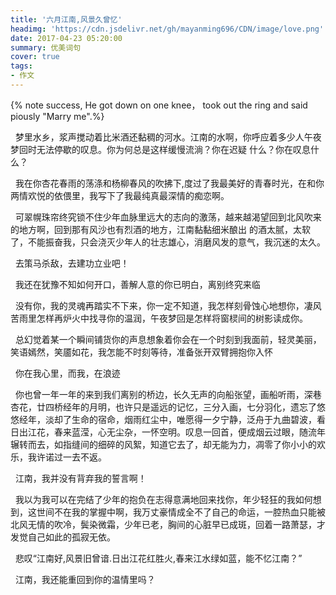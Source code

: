 ```yaml
---
title: '六月江南,风景久曾忆'
headimg: 'https://cdn.jsdelivr.net/gh/mayanming696/CDN/image/love.png'
date: 2017-04-23 05:20:00
summary: 优美词句
cover: true
tags:
- 作文
---
```


{% note success, He got down on one knee， took out the ring and said piously \"Marry me\".%}

<!-- more -->

&nbsp;&nbsp;梦里水乡，浆声搅动着比米酒还黏稠的河水。江南的水啊，你呼应着多少人午夜梦回时无法停歇的叹息。你为何总是这样缓慢流淌？你在迟疑
什么？你在叹息什么？

&nbsp;&nbsp;我在你杏花春雨的荡涤和杨柳春风的吹拂下,度过了我最美好的青春时光，在和你两情欢悦的依偎里，我写下了我最纯真最深情的痴恋啊。

&nbsp;&nbsp;可翠幌珠帘终究锁不住少年血脉里远大的志向的激荡，越来越渴望回到北风吹来的地方啊，回到那有风沙也有烈酒的地方，江南黏黏细米酿出
的酒太腻，太软了，不能振奋我，只会浇灭少年人的壮志雄心，消磨风发的意气，我沉迷的太久。

&nbsp;&nbsp;去策马杀敌，去建功立业吧！

&nbsp;&nbsp;我还在犹豫不知如何开口，善解人意的你已明白，离别终究来临

&nbsp;&nbsp;没有你，我的灵魂再踏实不下来，你一定不知道，我怎样刻骨蚀心地想你，凄风苦雨里怎样再炉火中找寻你的温润，午夜梦回是怎样将窗棂间的树影读成你。

&nbsp;&nbsp;总幻觉着某一个瞬间铺货你的声息想象着你会在一个时刻到我面前，轻灵美丽，笑语嫣然，笑靥如花，我怎能不时刻等待，准备张开双臂拥抱你入怀

&nbsp;&nbsp;你在我心里，而我，在浪迹

&nbsp;&nbsp;你也曾一年一年的来到我们离别的桥边，长久无声的向船张望，画船听雨，深巷杏花，廿四桥经年的月明，也许只是遥远的记忆，三分入画，七分羽化，遗忘了悠悠经年，淡却了生命的宿命，烟雨红尘中，唯愿得一夕宁静，泛舟于九曲碧波，看日出江花，春来蓝滢，心无尘杂，一怀空明。叹息一回首，便成烟云过眼，随流年辗转而去，如指缝间的细碎的风絮，知道它去了，却无能为力，凋零了你小小的欢乐，我许诺过一去不返。

&nbsp;&nbsp;江南，我并没有背弃我的誓言啊！

&nbsp;&nbsp;我以为我可以在完结了少年的抱负在志得意满地回来找你，年少轻狂的我如何想到，这世间不在我的掌握中啊，我万丈豪情成全不了自己的命运，一腔热血只能被北风无情的吹冷，鬓染微霜，少年已老，胸间的心脏早已成斑，回着一路萧瑟，才发觉自己如此的孤寂无依。

&nbsp;&nbsp;悲叹“江南好,风景旧曾谙.日出江花红胜火,春来江水绿如蓝，能不忆江南？”

&nbsp;&nbsp;江南，我还能重回到你的温情里吗？


